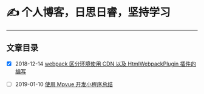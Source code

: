 # ✍️ 个人博客，日思日睿，坚持学习

---

## 文章目录

- [x] 2018-12-14 [webpack 区分环境使用 CDN 以及 HtmlWebpackPlugin 插件的编写](https://github.com/zhouzhili/blog/issues/2)

- [ ] 2019-01-10 [使用 Mpvue 开发小程序总结](https://github.com/zhouzhili/blog/issues/3)
